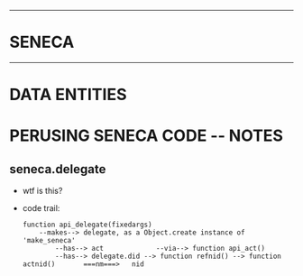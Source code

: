 ---------------------------------------------------------------------------
SENECA
======
---------------------------------------------------------------------------

DATA ENTITIES
=============




PERUSING SENECA CODE -- NOTES
=============================
seneca.delegate
---------------
*   wtf is this?
*   code trail:

		function api_delegate(fixedargs)
			--makes--> delegate, as a Object.create instance of 'make_seneca'
				--has--> act 			 --via--> function api_act()
				--has--> delegate.did --> function refnid() --> function actnid() 		===nm===> 	nid
